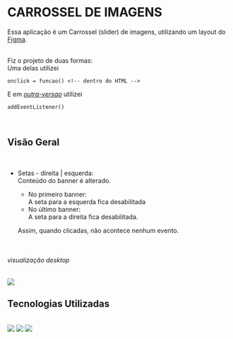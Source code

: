 #  CARROSSEL DE IMAGENS

Essa aplicação é um Carrossel (slider) de imagens, utilizando um layout do [Figma](https://www.figma.com/file/zBKnYG9UNdUiIr8ClQTWSG/?node-id=0%3A1). <br><br>

Fiz o projeto de duas formas: <br>
Uma delas utilizei
```
onclick = funcao() <!-- dentro do HTML -->
```
E em [_outra-versao_](outra-versao/src/js/painel.js) utilizei
```
addEventListener()
```


<br>

## Visão Geral 

<br>

- Setas - direita | esquerda: <br>
 Conteúdo do banner é alterado. <br> 
    - No primeiro banner: <br> 
        A seta para a esquerda fica desabilitada
    - No último banner: <br> 
        A seta para a direita fica desabilitada. <br>

    Assim, quando clicadas, não acontece nenhum evento.

<br>

###### _visualização desktop_
![](src/images/Slider.gif)
<br>

## Tecnologias Utilizadas
<br>

<img src="https://img.shields.io/badge/JavaScript-F7DF1E?style=for-the-badge&logo=javascript&logoColor=black"/>
<img src="https://img.shields.io/badge/CSS3-1572B6?style=for-the-badge&logo=css3&logoColor=white"/>
<img src="https://img.shields.io/badge/HTML5-E34F26?style=for-the-badge&logo=html5&logoColor=white"/>